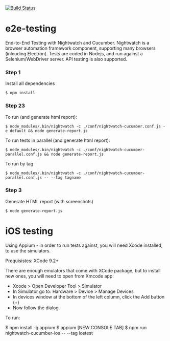 [![Build Status](https://travis-ci.org/jaffamonkey/nightwatchjs-cucumberjs4.svg?branch=master)](https://travis-ci.org/jaffamonkey/nightwatchjs-cucumberjs4)
# e2e-testing
End-to-End Testing with Nightwatch and Cucumber.  Nightwatch is a browser automation framework component, supporting many browsers (inlcuding Electron). Tests are coded in Nodejs, and run against a Selenium/WebDriver server. API testing is also supported.

### Step 1

Install all dependencies

```
$ npm install
```

### Step 23

To run (and generate html report):

```
$ node_modules/.bin/nightwatch -c ./conf/nightwatch-cucumber.conf.js -e default && node generate-report.js
```

To run tests in parallel (and generate html report):

```
$ node_modules/.bin/nightwatch -c ./conf/nightwatch-cucumber-parallel.conf.js && node generate-report.js
```

To run by tag

```
$ node_modules/.bin/nightwatch -c ./conf/nightwatch-cucumber-parallel.conf.js -- --tag tagname
```


### Step 3

Generate HTML report (with screenshots)

```
$ node generate-report.js
```


# iOS testing

Using Appium - in order to run tests against, you will need Xcode installed, to use the simulators.

Prequisistes:
XCode 9.2+


There are enough emulators that come with XCode package, but to install new ones, you will need to open from Xmcode app:

* Xcode > Open Developer Tool > Simulator
* In Simulator go to: Hardware > Device > Manage Devices
* In devices window at the bottom of the left column, click the Add button (+)
* Now follow the dialog.

To run:

$ npm install -g appium
$ appium
[NEW CONSOLE TAB]
$ npm run nightwatch-cucumber-ios -- --tag iostest
